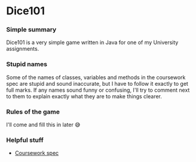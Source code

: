 Dice101
=======

### Simple summary

Dice101 is a very simple game written in Java for one of my University assignments.

### Stupid names

Some of the names of classes, variables and methods in the coursework spec are stupid and sound inaccurate, but I have to follow it exactly to get full marks. If any names sound funny or confusing, I'll try to comment next to them to explain exactly what they are to make things clearer. 

### Rules of the game

I'll come and fill this in later 😅

### Helpful stuff

* [Coursework spec](http://users.wmin.ac.uk/~dracopd/DOCUM/courses/ecsc501/assignment2_2014_ecsc501.pdf)
